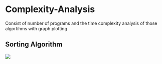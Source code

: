 # Complexity-Analysis
Consist of number of programs and the time complexity analysis of those algortihms with graph plotting
<h2>Sorting Algorithm</h2>
<img src="https://user-images.githubusercontent.com/52813268/161023762-f5515d5f-129d-4739-9b65-367429401c7b.png"></img>
